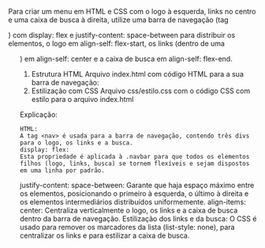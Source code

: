 Para criar um menu em HTML e CSS com o logo à esquerda, links no centro e uma caixa de busca à direita, utilize uma barra de navegação (tag <nav>) com display: flex e justify-content: space-between para distribuir os elementos, o logo em align-self: flex-start, os links (dentro de uma <ul>) em align-self: center e a caixa de busca em align-self: flex-end. 

1. Estrutura HTML
    Arquivo index.html com código HTML para a sua barra de navegação:
2. Estilização com CSS
    Arquivo css/estilo.css com o código CSS com estilo para o arquivo index.html

    
Explicação:

    HTML:
    A tag <nav> é usada para a barra de navegação, contendo três divs para o logo, os links e a busca.
    display: flex:
    Esta propriedade é aplicada à .navbar para que todos os elementos filhos (logo, links, busca) se tornem flexíveis e sejam dispostos em uma linha por padrão. 

justify-content: space-between:
Garante que haja espaço máximo entre os elementos, posicionando o primeiro à esquerda, o último à direita e os elementos intermediários distribuídos uniformemente. 
align-items: center:
Centraliza verticalmente o logo, os links e a caixa de busca dentro da barra de navegação. 
Estilização dos links e da busca:
O CSS é usado para remover os marcadores da lista (list-style: none), para centralizar os links e para estilizar a caixa de busca. 

